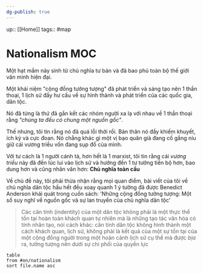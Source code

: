 ```yaml
---
dg-publish: true
---
```

up:: [[Home]]
tags:: #map 

# Nationalism MOC

Một hạt mầm nảy sinh từ chủ nghĩa tư bản và đã bao phủ toàn bộ thế giới văn minh hiện đại.

Một khái niệm "cộng đồng tưởng tượng" đã phát triển và sáng tạo nên 1 thần thoại, 1 lịch sử đầy hư cấu về sự hình thành và phát triển của các quốc gia, dân tộc.

Nó đã từng là thứ đã gắn kết các nhóm người xa lạ với nhau về 1 thần thoại rằng *"chúng ta đều có chung một nguồn gốc"*.

Thế nhưng, tôi tin rằng nó đã quá lỗi thời rồi. Bản thân nó đầy khiếm khuyết, ích kỷ và cực đoan. Nó chẳng khác gì một vị bạo quân già đang cố gắng níu giữ cái vương triều vốn đang sụp đổ của mình.

Với tư cách là 1 người cánh tả, hơn hết là 1 marxist, tôi tin rằng cái *vương triều* này đã đến lúc lui vào lịch sử và hướng đến 1 tư tưởng tiến bộ hơn, bao dung hơn và cũng nhân văn hơn: **Chủ nghĩa toàn cầu**

Về chủ đề này, tôi phải thừa nhận rằng mọi quan điểm, bài viết của tôi về chủ nghĩa dân tộc hầu hết đều xoay quanh 1 ý tưởng đã được Benedict Anderson khái quát trong cuốn sách: 'Những cộng đồng tưởng tượng: Một số suy nghĩ về nguồn gốc và sự lan truyền của chủ nghĩa dân tộc'

> Các căn tính (indentity) của một dân tộc không phải là một thực thể tồn tại hoàn toàn khách quan tự nhiên mà là những tạo tác văn hóa có tính nhân tạo, nói cách khác: căn tính dân tộc không hình thành một cách khách quan, lịch sử, không phải là kết quả của một sự tồn tại của một cộng đồng người trong một hoàn cảnh lịch sử cụ thể mà được *bịa* ra, tưởng tượng nên dưới sự chi phối của quyền lực



```dataview
table 
from #on/nationalism 
sort file.name asc
```
